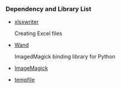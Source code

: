 ### Dependency and Library List

* [xlsxwriter](https://xlsxwriter.readthedocs.io)

    Creating Excel files

* [Wand](http://docs.wand-py.org/en/0.5.2/)

    ImagedMagick binding library for Python

* [ImageMagick](https://wiki.python.org/moin/ImageMagick)

* [tempfile](https://docs.python.org/3/library/tempfile.html)

